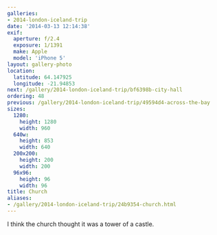 ```yaml
---
galleries:
- 2014-london-iceland-trip
date: '2014-03-13 12:14:38'
exif:
  aperture: f/2.4
  exposure: 1/1391
  make: Apple
  model: 'iPhone 5'
layout: gallery-photo
location:
  latitude: 64.147925
  longitude: -21.94853
next: /gallery/2014-london-iceland-trip/bf6398b-city-hall
ordering: 48
previous: /gallery/2014-london-iceland-trip/49594d4-across-the-bay
sizes:
  1280:
    height: 1280
    width: 960
  640w:
    height: 853
    width: 640
  200x200:
    height: 200
    width: 200
  96x96:
    height: 96
    width: 96
title: Church
aliases:
- /gallery/2014-london-iceland-trip/24b9354-church.html
---
```


I think the church thought it was a tower of a castle.
